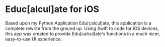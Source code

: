 # Educ[alcul]ate for iOS
Based upon my Python Application Edu[calcul]ate, this application is a complete rewrite from the ground up. Using Swift to code for iOS devices, this app was created to provide Edu[calcul]ate's functions in a much nicer, easy-to-use UI experience.
